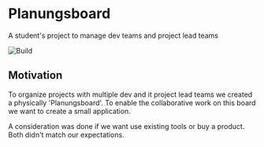 # Planungsboard

A student's project to manage dev teams and project lead teams

![Build](https://github.com/haevg-rz/Planungsboard/workflows/.NET%20Core/badge.svg)

## Motivation

To organize projects with multiple dev and it project lead teams we created a physically 'Planungsboard'. To enable the collaborative work on this board we want to create a small application.

A consideration was done if we want use existing tools or buy a product. Both didn't match our expectations.

